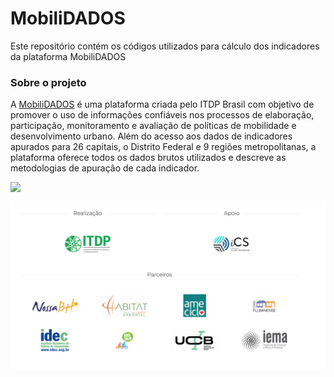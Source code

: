# MobiliDADOS 

Este repositório contém os códigos utilizados para cálculo dos indicadores da plataforma MobiliDADOS

### Sobre o projeto 
A [MobiliDADOS](https://mobilidados.org.br/) é uma plataforma criada pelo ITDP Brasil com objetivo de promover o uso de informações confiáveis nos processos de elaboração, participação, monitoramento e avaliação de políticas de mobilidade e desenvolvimento urbano. Além do acesso aos dados de indicadores apurados para 26 capitais, o Distrito Federal e 9 regiões metropolitanas, a plataforma oferece todos os dados brutos utilizados e descreve as metodologias de apuração de cada indicador.


![](outros/Home.png)


![](outros/Realizacao.png)
